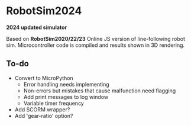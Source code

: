# RobotSim2024
 **2024 updated simulator**

Based on **RobotSim2020/22/23**
Online JS version of line-following robot sim. Microcontroller code is compiled and results shown in 3D rendering.


## To-do
- Convert to MicroPython
	- Error handling needs implementing
	- Non-errors but mistakes that cause malfunction need flagging
	- Add print messages to log window
	- Variable timer frequency
- Add SCORM wrapper?
- Add 'gear-ratio' option?

